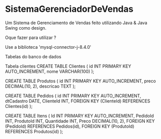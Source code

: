 # SistemaGerenciadorDeVendas
Um Sistema de Gerenciamento de Vendas feito utilizando Java & Java Swing como design.

Oque fazer para utilizar ?

Use a biblioteca 'mysql-connector-j-8.4.0'

Tabelas do banco de dados

Tabela clientes CREATE TABLE Clientes ( id INT PRIMARY KEY AUTO_INCREMENT, nome VARCHAR(100) );

CREATE TABLE Produtos ( id INT PRIMARY KEY AUTO_INCREMENT, preco DECIMAL(10, 2), descricao TEXT );

CREATE TABLE Pedidos ( id INT PRIMARY KEY AUTO_INCREMENT, dtCadastro DATE, ClienteId INT, FOREIGN KEY (ClienteId) REFERENCES Clientes(id) );

CREATE TABLE Itens ( Id INT PRIMARY KEY AUTO_INCREMENT, PedidoId INT, ProdutoId INT, Quantidade INT, Preco DECIMAL(10, 2), FOREIGN KEY (PedidoId) REFERENCES Pedidos(id), FOREIGN KEY (ProdutoId) REFERENCES Produtos(id) );

